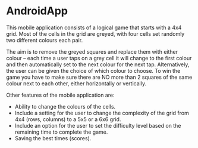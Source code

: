 # AndroidApp

This mobile application consists of a logical game that starts with a 4x4 grid. Most of the cells in the grid are greyed, with four cells set randomly two different colours each pair.

The aim is to remove the greyed squares and replace them with either colour – each time a user taps on a grey cell it will change to the first colour and then automatically set to the next colour for the next tap. Alternatively, the user can be given the choice of which colour to choose. To win the game you have to make sure there are NO more than 2 squares of the same colour next to each other, either horizontally or vertically.

Other features of the mobile application are:

  - Ability to change the colours of the cells.
  - Include a setting for the user to change the complexity of the grid from 4x4 (rows, columns) to a 5x5 or a 6x6 grid.
  - Include an option for the user to set the difficulty level based on the remaining time to complete the game.
  - Saving the best times (scores).
